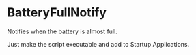 # BatteryFullNotify

Notifies when the battery is almost full.

Just make the script executable and add to Startup Applications.
